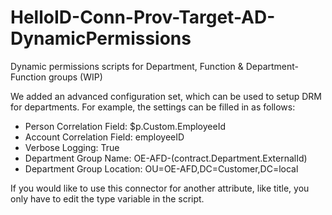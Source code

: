 # HelloID-Conn-Prov-Target-AD-DynamicPermissions
Dynamic permissions scripts for Department, Function &amp; Department-Function groups (WIP)

We added an advanced configuration set, which can be used to setup DRM for departments. For example, the settings can be filled in as follows:
- Person Correlation Field: $p.Custom.EmployeeId
- Account Correlation Field: employeeID
- Verbose Logging: True
- Department Group Name: OE-AFD-$($contract.Department.ExternalId)
- Department Group Location: OU=OE-AFD,DC=Customer,DC=local

If you would like to use this connector for another attribute, like title, you only have to edit the type variable in the script.

